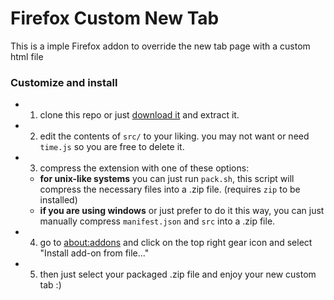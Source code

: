 # Firefox Custom New Tab

This is a imple Firefox addon to override the new tab page with a custom html file

### Customize and install

- 1. clone this repo or just [download it](https://github.com/mardevour/firefox-custom-new-tab/archive/refs/heads/main.zip) and extract it.
- 2. edit the contents of `src/` to your liking. you may not want or need `time.js` so you are free to delete it.
- 3. compress the extension with one of these options:
	- **for unix-like systems** you can just run `pack.sh`, this script will compress the necessary files into a .zip file. (requires `zip` to be installed)
	- **if you are using windows** or just prefer to do it this way, you can just manually compress `manifest.json` and `src` into a .zip file.
- 4. go to [about:addons](about:addons) and click on the top right gear icon and select "Install add-on from file..."
- 5. then just select your packaged .zip file and enjoy your new custom tab :)
